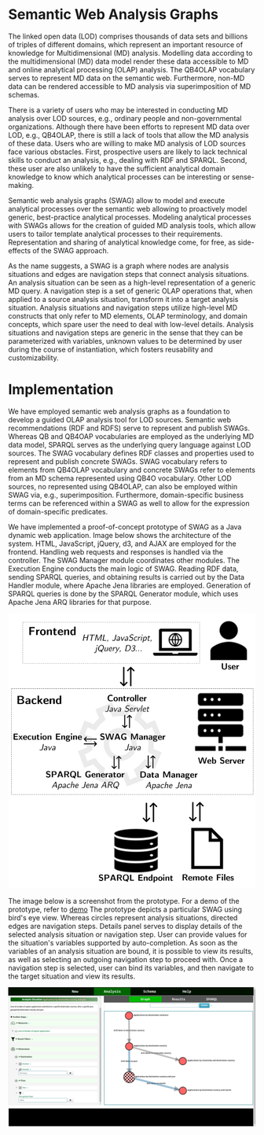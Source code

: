 # Semantic Web Analysis Graphs

The linked open data (LOD) comprises thousands of data sets and billions of triples of different domains, which represent an important resource of knowledge for Multidimensional (MD) analysis.
Modelling data according to the multidimensional (MD) data model render these data accessible to MD and online analytical processing (OLAP) analysis.
The QB4OLAP vocabulary serves to represent MD data on the semantic web.
Furthermore, non-MD data can be rendered accessible to MD analysis via superimposition of MD schemas.

There is a variety of users who may be interested in conducting MD analysis over LOD sources, e.g., ordinary people and non-governmental organizations.
Although there have been efforts to represent MD data over LOD, e.g., QB4OLAP, there is still a lack of tools that allow the MD analysis of these data.
Users who are willing to make MD analysis of LOD sources face various obstacles.
First, prospective users are likely to lack technical skills to conduct an analysis, e.g., dealing with RDF and SPARQL.
Second, these user are also unlikely to have the sufficient analytical domain knowledge to know which analytical processes can be interesting or sense-making.

Semantic web analysis graphs (SWAG) allow to model and execute analytical processes over the semantic web allowing to proactively model generic, best-practice analytical processes. 
Modeling analytical processes with SWAGs allows for the creation of guided MD analysis tools, which allow users to tailor template analytical processes to their requirements.
Representation and sharing of analytical knowledge come, for free, as side-effects of the SWAG approach.

As the name suggests, a SWAG is a graph where nodes are analysis situations and edges are navigation steps that connect analysis situations.
An analysis situation can be seen as a high-level representation of a generic MD query.
A navigation step is a set of generic OLAP operations that, when applied to a source analysis situation, transform it into a target analysis situation.
Analysis situations and navigation steps utilize high-level MD constructs that only refer to MD elements, OLAP terminology, and domain concepts, which spare user the need to deal with low-level details.
Analysis situations and navigation steps are generic in the sense that they can be parameterized with variables, unknown values to be determined by user during the course of instantiation, which fosters reusability and customizability.

# Implementation

We have employed semantic web analysis graphs as a foundation to develop a guided OLAP analysis tool for LOD sources.
Semantic web recommendations (RDF and RDFS) serve to represent and publish SWAGs.
Whereas QB and QB4OAP vocabularies are employed as the underlying MD data model, SPARQL serves as the underlying query language against LOD sources.
The SWAG vocabulary defines RDF classes and properties used to represent and publish concrete SWAGs.
SWAG vocabulary refers to elements from QB4OLAP vocabulary and concrete SWAGs refer to elements from an MD schema represented using QB4O vocabulary.
Other LOD sources, no represented using QB4OLAP, can also be employed within SWAG via, e.g., superimposition.
Furthermore, domain-specific business terms can be referenced within a SWAG as well to allow for the expression of domain-specific predicates.

We have implemented a proof-of-concept prototype of SWAG as a Java dynamic web application.
Image below shows the architecture of the system.
HTML, JavaScript, jQuery, d3, and AJAX are employed for the frontend.
Handling web requests and responses is handled via the controller.
The SWAG Manager module coordinates other modules.
The Execution Engine conducts the main logic of SWAG.
Reading RDF data, sending SPARQL queries, and obtaining results is carried out by the Data Handler module, where Apache Jena libraries are employed.
Generation of SPARQL queries is done by the SPARQL Generator module, which uses Apache Jena ARQ libraries for that purpose.

![Architecture](img/arch.png)

The image below is a screenshot from the prototype. For a demo of the prototype, refer to [demo](demo.md)
The prototype depicts a particular SWAG using bird's eye view.
Whereas circles represent analysis situations, directed edges are navigation steps.
Details panel serves to display details of the selected analysis situation or navigation step.
User can provide values for the situation's variables supported by auto-completion.
As soon as the variables of an analysis situation are bound, it is possible to view its results, as well as selecting an outgoing navigation step to proceed with.
Once a navigation step is selected, user can bind its variables, and then navigate to the target situation and view its results.

![Screenshot](img/prot.png)